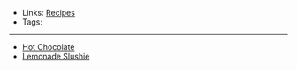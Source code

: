 - Links: [Recipes](Recipes.md)
- Tags: 

---

- [Hot Chocolate](Drinks/Hot%20Chocolate.md)
- [Lemonade Slushie](Lemonade%20Slushie.md)